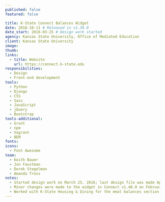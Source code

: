 ```yaml
---
published: false
featured: false

title: K-State Connect Balances Widget
date: 2016-10-11 # Released in v1.39.0
date_start: 2016-03-25 # Design work started
agency: Kansas State University, Office of Mediated Education
client: Kansas State University
image:
thumb:
links:
  - title: Website
    url: https://connect.k-state.edu
responsibilities:
  - Design
  - Front-end development
tools:
  - Python
  - Django
  - CSS
  - Sass
  - JavaScript
  - jQuery
  - Bootstrap
tools-additional:
  - Grunt
  - npm
  - Vagrant
  - BEM
fonts:
icons:
  - Font Awesome
team:
  - Keith Bauer
  - Jon Faustman
  - Derek Stegelman
  - Amanda Tross
notes:
  - Started design work on March 25, 2016; last design file was made April 29, 2016
  - Minor changes were made to the widget in Connect v1.40.0 on February 22, 2017
  - Worked with K-State Housing & Dining for the meal balances section of the widget
---
```

